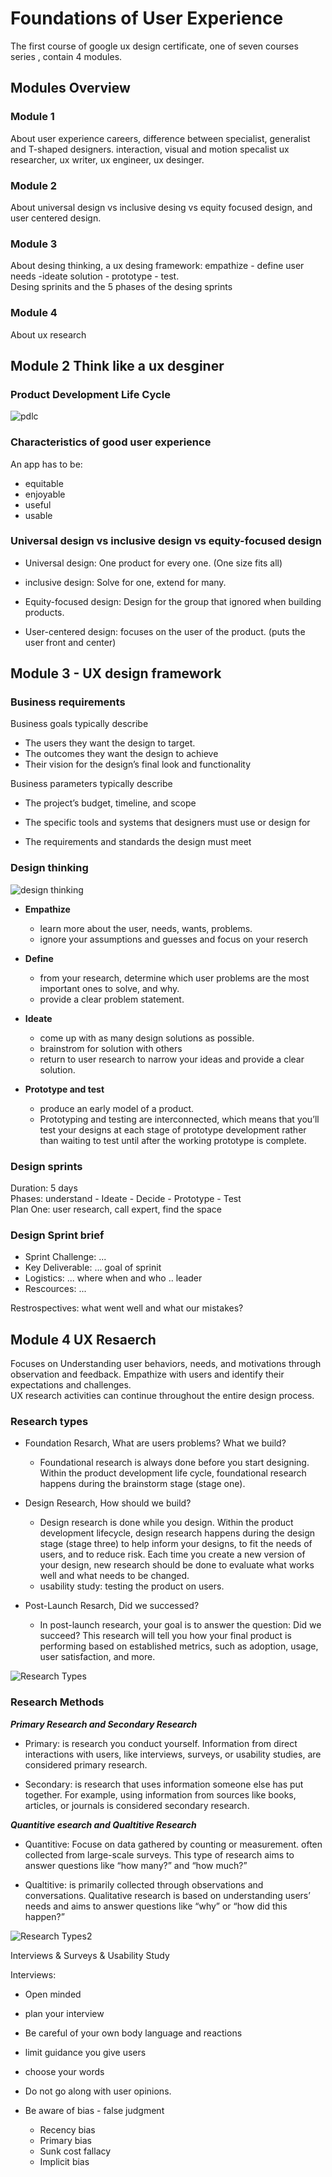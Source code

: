 # Foundations of User Experience

The first course of google ux design certificate, one of seven courses series , contain 4 modules.

## Modules Overview

### Module 1

About user experience careers, difference between specialist, generalist and T-shaped designers. interaction, visual and motion specalist ux researcher, ux writer, ux engineer, ux desinger.

### Module 2

About universal design vs inclusive desing vs equity focused design, and user centered design.

### Module 3

About desing thinking, a ux desing framework: empathize - define user needs -ideate solution - prototype - test.  
Desing sprinits and the 5 phases of the desing sprints

### Module 4

About ux research

## Module 2 Think like a ux desginer  

### Product Development Life Cycle

![pdlc](../images/1/pdlc.png)

### Characteristics of good user experience

An app has to be:

- equitable
- enjoyable
- useful
- usable

### Universal design vs inclusive design vs equity-focused design

- Universal design: One product for every one. (One size fits all)
- inclusive design: Solve for one, extend for many.
- Equity-focused design: Design for the group that ignored when building products.

- User-centered design: focuses on the user of the product. (puts the user front and center)

## Module 3 - UX design framework

### **Business requirements**

Business goals typically describe

- The users they want the design to target.
- The outcomes they want the design to achieve
- Their vision for the design’s final look and functionality

Business parameters typically describe

- The project’s budget, timeline, and scope

- The specific tools and systems that designers must use or design for

- The requirements and standards the design must meet

### **Design thinking**

![design thinking](../images/1/dt.png)

- **Empathize**

  - learn more about the user, needs, wants, problems.
  - ignore your assumptions and guesses and focus on your reserch

- **Define**

  - from your research, determine which user problems are the most important ones to solve, and why.
  - provide a clear problem statement.

- **Ideate**

  - come up with as many design solutions as possible.
  - brainstrom for solution with others
  - return to user research to narrow your ideas and provide a clear solution.

- **Prototype and test**
  - produce an early model of a product.
  - Prototyping and testing are interconnected, which means that you’ll test your designs at each stage of prototype development rather than waiting to test until after the working prototype is complete.

### Design sprints

Duration: 5 days  
Phases: understand - Ideate - Decide - Prototype - Test  
Plan One: user research, call expert, find the space  

### **Design Sprint brief**

- Sprint Challenge: ...  
- Key Deliverable: ... goal of sprinit  
- Logistics: ... where when and who .. leader
- Rescources: ...  

Restrospectives: what went well and what our mistakes?  


## Module 4 UX Resaerch

Focuses on Understanding user behaviors, needs, and motivations through observation and feedback.
Empathize with users and identify their expectations and challenges.  
UX research activities can continue throughout the entire design process.  

### Research types

- Foundation Resarch, What are users problems? What we build?
  - Foundational research is always done before you start designing. Within the product development life cycle, foundational research happens during the brainstorm stage (stage one).

- Design Research, How should we build?
  - Design research is done while you design. Within the product development lifecycle, design research happens during the design stage (stage three) to help inform your designs, to fit the needs of users, and to reduce risk. Each time you create a new version of your design, new research should be done to evaluate what works well and what needs to be changed.
  - usability study: testing the product on users.

- Post-Launch Resarch, Did we successed?  
  - In post-launch research, your goal is to answer the question: Did we succeed? This research will tell you how your final product is performing based on established metrics, such as adoption, usage, user satisfaction, and more.

![Research Types](../images/1/research-types.png)

### Research Methods

***Primary Research and Secondary Research***

- Primary:  is research you conduct yourself. Information from direct interactions with users, like interviews, surveys, or usability studies, are considered primary research.  

- Secondary:  is research that uses information someone else has put together. For example, using information from sources like books, articles, or journals is considered secondary research.

***Quantitive esearch and Qualtitive Research***

- Quantitive: Focuse on data gathered by counting or measurement. often collected from large-scale surveys. This type of research aims to answer questions like “how many?” and “how much?”  

- Qualtitive: is primarily collected through observations and conversations. Qualitative research is based on understanding users’ needs and aims to answer questions like “why” or “how did this happen?”  

![Research Types2](../images/1/types.png)

Interviews & Surveys & Usability Study  

Interviews:

- Open minded  
- plan your interview  
- Be careful of your own body language and reactions
- limit guidance you give users
- choose your words
- Do not go along with user opinions.
- Be aware of bias - false judgment

  - Recency bias
  - Primary bias
  - Sunk cost fallacy
  - Implicit bias
